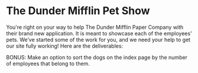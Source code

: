 # The Dunder Mifflin Pet Show


You're right on your way to help The Dunder Mifflin Paper Company with their brand new application. It is meant to 
showcase each of the employees' pets. We’ve started some of the work for you, and we need your help to get our site fully working! Here are the deliverables:
<!-- 
- Build out the associations for the models we've created. If you look into the `seeds.rb` file, you'll notice that we've put
in the desired models and expected associations to make our app work. **However**, you need to change the schema in order
for you to be able to run `rake db:seed`. Every employee can only be connected to a single dog, and a dog can have many owners.
- For our index page for Dogs, a user should be able to click on a specific dog and take them to the corresponding show page. -->
<!-- - The Dog show page should have their name, breed, age and the list of Dunder Mifflin Employees they are connected to -->
<!-- - For our index page for Employees, a user should be able to click on a specific Employee and take them to their corresponding show page. -->
<!-- - The Employee show page should list all of their attributes (and as a bonus, try to get their picture to show up!) -->
<!-- 
As a user, I should be able to create AND edit an Employee, and only be able to select 1 dog from a list of already existing dogs. -->
<!-- 
No one at Dunder Mifflin can have the same alias and/or job title (Dwight made up that rule!) -->

BONUS: Make an option to sort the dogs on the index page by the number of employees that belong to them.
